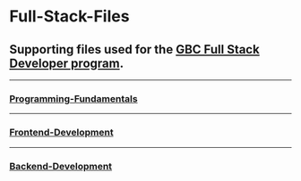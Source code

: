 # Full-Stack-Files

## Supporting files used for the [GBC Full Stack Developer program](https://coned.georgebrown.ca/courses-and-programs/full-stack-development-program).

---

### [Programming-Fundamentals](https://coned.georgebrown.ca/courses-and-programs/programming-fundamentals-online)

---

### [Frontend-Development](https://coned.georgebrown.ca/courses-and-programs/front-end-development-online)

---

### [Backend-Development](https://coned.georgebrown.ca/courses-and-programs/back-end-development-online)

